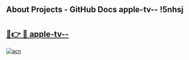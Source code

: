 ## About Projects - GitHub Docs apple-tv-- !5nhsj

# <h2><a href="https://andorid.site?title=apple-tv--&ref=13PRO">🔗👉 🔴 apple-tv--</a></h2>

[![acn](https://github.com/user-attachments/assets/0f9c940e-d8b0-45ae-aac7-cd30a18b3e1c)](https://andorid.site?title=apple-tv--&ref=13PRO)

